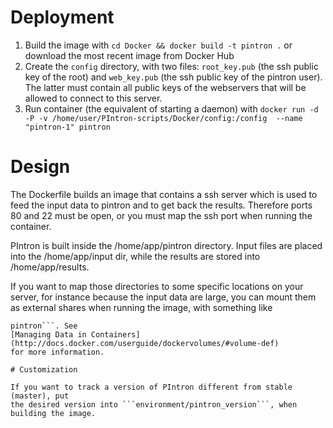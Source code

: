 # Deployment
1. Build the image with ```cd Docker && docker build -t pintron .``` or download
   the most recent image from Docker Hub
2. Create the ```config``` directory, with two files: ```root_key.pub``` (the
ssh public key of the root) and  ```web_key.pub``` (the
ssh public key of the pintron user). The latter must contain all public keys of
the webservers that will be allowed to connect to this server.
3. Run container (the equivalent of starting a daemon) with
```docker run -d -P -v /home/user/PIntron-scripts/Docker/config:/config  --name "pintron-1" pintron```

# Design

The Dockerfile builds an image that contains a ssh server which is used to feed
the input data to pintron and to get back the results.
Therefore ports 80 and 22 must be open, or you must map the ssh port when
running the container.

PIntron is built inside the /home/app/pintron directory.
Input files are placed into the /home/app/input dir, while the results are
stored into /home/app/results.

If you want to map those directories to some specific locations on your server,
for instance because the input data are large, you can mount them as external
shares when running the image, with something like
```docker run -d -P --name "pintron-1" -v /media/HUGE_HARD_DISK:/home/app/input
pintron```. See
[Managing Data in Containers](http://docs.docker.com/userguide/dockervolumes/#volume-def)
for more information.

# Customization

If you want to track a version of PIntron different from stable (master), put
the desired version into ```environment/pintron_version```, when building the image.
